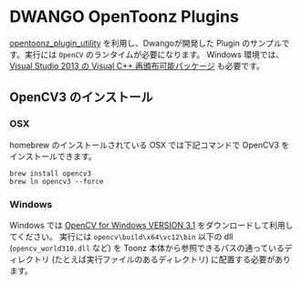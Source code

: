 DWANGO OpenToonz Plugins
=================

[opentoonz_plugin_utility](https://github.com/opentoonz/opentoonz_plugin_utility) を利用し、Dwangoが開発した Plugin のサンプルです。実行には `OpenCV` のランタイムが必要になります。
Windows 環境では、[Visual Studio 2013 の Visual C++ 再頒布可能パッケージ](https://www.microsoft.com/ja-jp/download/details.aspx?id=40784) も必要です。

## OpenCV3 のインストール

### OSX

homebrew のインストールされている OSX では下記コマンドで OpenCV3 をインストールできます。

```
brew install opencv3
brew ln opencv3 --force
```

### Windows

Windows では [OpenCV for Windows VERSION 3.1](http://opencv.org/) をダウンロードして利用してください。
実行には `opencv\build\x64\vc12\bin` 以下の dll (`opencv_world310.dll` など) を Toonz 本体から参照できるパスの通っているディレクトリ (たとえば実行ファイルのあるディレクトリ) に配置する必要があります。

